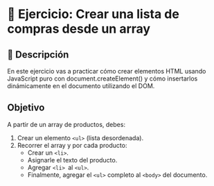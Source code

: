 # 🧩 Ejercicio: Crear una lista de compras desde un array


## 📝 Descripción
En este ejercicio vas a practicar cómo crear elementos HTML usando JavaScript puro con document.createElement() y cómo insertarlos dinámicamente en el documento utilizando el DOM.

## Objetivo
A partir de un array de productos, debes:

1. Crear un elemento `<ul>` (lista desordenada).
2. Recorrer el array y por cada producto:
   - Crear un `<li>`.
   - Asignarle el texto del producto.
   - Agregar `<li> `al `<ul>`.
   - Finalmente, agregar el `<ul>` completo al `<body>` del documento.
  
